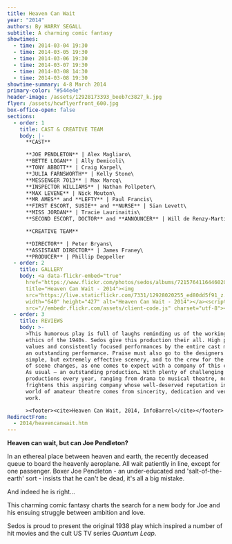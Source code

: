 ```yaml
---
title: Heaven Can Wait
year: "2014"
authors: By HARRY SEGALL
subtitle: A charming comic fantasy
showtimes:
  - time: 2014-03-04 19:30
  - time: 2014-03-05 19:30
  - time: 2014-03-06 19:30
  - time: 2014-03-07 19:30
  - time: 2014-03-08 14:30
  - time: 2014-03-08 19:30
showtime-summary: 4-8 March 2014
primary-color: "#544e4e"
header-image: /assets/12928173393_beeb7c3827_k.jpg
flyer: /assets/hcwflyerfront_600.jpg
box-office-open: false
sections:
  - order: 1
    title: CAST & CREATIVE TEAM
    body: |-
      **CAST**

      **JOE PENDLETON** | Alex Magliaro\
      **BETTE LOGAN** | Ally Demicoli\
      **TONY ABBOTT** | Craig Karpel\
      **JULIA FARNSWORTH** | Kelly Stone\
      **MESSENGER 7013** | Max Marcq\
      **INSPECTOR WILLIAMS** | Nathan Pollpeter\
      **MAX LEVENE** | Nick Mouton\
      **MR AMES** and **LEFTY** | Paul Francis\
      **FIRST ESCORT, SUSIE** and **NURSE** | Sian Levett\
      **MISS JORDAN** | Tracie Laurinaitis\
      **SECOND ESCORT, DOCTOR** and **ANNOUNCER** | Will de Renzy-Martin

      **CREATIVE TEAM**

      **DIRECTOR** | Peter Bryans\
      **ASSISTANT DIRECTOR** | James Franey\
      **PRODUCER** | Phillip Deppeller
  - order: 2
    title: GALLERY
    body: <a data-flickr-embed="true"
      href="https://www.flickr.com/photos/sedos/albums/72157641164460205"
      title="Heaven Can Wait - 2014"><img
      src="https://live.staticflickr.com/7331/12928020255_ed80dd5f91_z.jpg"
      width="640" height="427" alt="Heaven Can Wait - 2014"></a><script async
      src="//embedr.flickr.com/assets/client-code.js" charset="utf-8"></script>
  - order: 3
    title: REVIEWS
    body: >-
      >This humorous play is full of laughs reminding us of the working man
      ethics of the 1940s. Sedos give this production their all. High production
      values and consistently focused performances by the entire cast make for
      an outstanding performance. Praise must also go to the designers for their
      simple, but extremely effective scenery, and to the crew for the smoothest
      of scene changes, as one comes to expect with a company of this calibre…
      As usual – an outstanding production… With plenty of challenging
      productions every year, ranging from drama to musical theatre, nothing
      frightens this aspiring company whose well-deserved reputation in the
      world of amateur theatre comes from sincerity, dedication and very hard
      work.

      ><footer><cite>Heaven Can Wait, 2014, InfoBarrel</cite></footer>
RedirectFrom:
  - 2014/heavencanwait.htm
---
```

**Heaven can wait, but can Joe Pendleton?**

In an ethereal place between heaven and earth, the recently deceased queue to board the heavenly aeroplane. All wait patiently in line, except for one passenger. Boxer Joe Pendleton - an under-educated and 'salt-of-the-earth' sort - insists that he can't be dead, it's all a big mistake.

And indeed he is right...

This charming comic fantasy charts the search for a new body for Joe and his ensuing struggle between ambition and love.

Sedos is proud to present the original 1938 play which inspired a number of hit movies and the cult US TV series *Quantum Leap*.